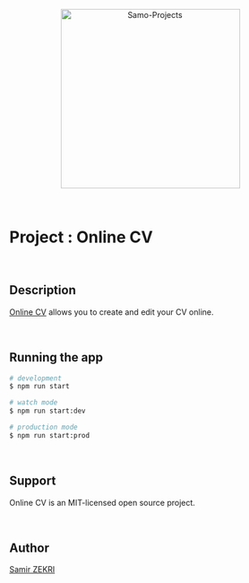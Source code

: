 <p align="center">
  <a href="https://samo-projects.com/" target="blank"><img src="https://user-images.githubusercontent.com/61990102/117683307-3bc61900-b1b4-11eb-952e-e08fe288df7d.png" width="320" alt="Samo-Projects" /></a>
</p>

<br/>

<h1><b>Project</b> : Online CV</h1>

<br/>

## Description

[Online CV](https://google.com) allows you to create and edit your CV online.

<br/>

## Running the app

```bash
# development
$ npm run start

# watch mode
$ npm run start:dev

# production mode
$ npm run start:prod
```

<br/>

## Support

Online CV is an MIT-licensed open source project.

<br/>

## Author

[Samir ZEKRI](https://twitter.com/kammysliwiec)